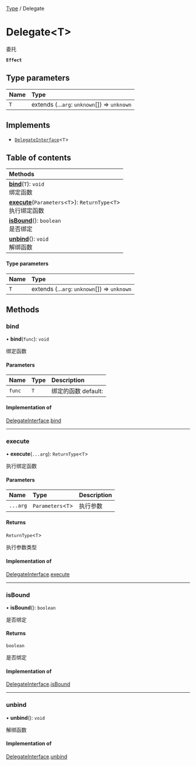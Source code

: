 [Type](../modules/Type.Type.md) / Delegate

# Delegate<T\> <Badge type="tip" text="Class" /> <Score text="Delegate<T\>" />

委托

**`Effect`**


## Type parameters

| Name | Type |
| :------ | :------ |
| `T` | extends (...`arg`: `unknown`[]) => `unknown` |

## Implements

- [`DelegateInterface`](../interfaces/Type.DelegateInterface.md)<`T`\>

## Table of contents

| Methods |
| :-----|
| **[bind](Type.Delegate.md#bind)**(`T`): `void` <br> 绑定函数|
| **[execute](Type.Delegate.md#execute)**(`Parameters`<`T`\>): `ReturnType`<`T`\> <br> 执行绑定函数|
| **[isBound](Type.Delegate.md#isbound)**(): `boolean` <br> 是否绑定|
| **[unbind](Type.Delegate.md#unbind)**(): `void` <br> 解绑函数|

#### Type parameters

| Name | Type |
| :------ | :------ |
| `T` | extends (...`arg`: `unknown`[]) => `unknown` |

## Methods

### bind <Score text="bind" /> 

• **bind**(`func`): `void` <Badge type="tip" text="other" />

绑定函数


#### Parameters

| Name | Type | Description |
| :------ | :------ | :------ |
| `func` | `T` |  绑定的函数 default: |


#### Implementation of

[DelegateInterface](../interfaces/Type.DelegateInterface.md).[bind](../interfaces/Type.DelegateInterface.md#bind)

___

### execute <Score text="execute" /> 

• **execute**(`...arg`): `ReturnType`<`T`\> <Badge type="tip" text="other" />

执行绑定函数


#### Parameters

| Name | Type | Description |
| :------ | :------ | :------ |
| `...arg` | `Parameters`<`T`\> |  执行参数 |

#### Returns

`ReturnType`<`T`\>

执行参数类型

#### Implementation of

[DelegateInterface](../interfaces/Type.DelegateInterface.md).[execute](../interfaces/Type.DelegateInterface.md#execute)

___

### isBound <Score text="isBound" /> 

• **isBound**(): `boolean` <Badge type="tip" text="other" />

是否绑定


#### Returns

`boolean`

是否绑定

#### Implementation of

[DelegateInterface](../interfaces/Type.DelegateInterface.md).[isBound](../interfaces/Type.DelegateInterface.md#isbound)

___

### unbind <Score text="unbind" /> 

• **unbind**(): `void` <Badge type="tip" text="other" />

解绑函数



#### Implementation of

[DelegateInterface](../interfaces/Type.DelegateInterface.md).[unbind](../interfaces/Type.DelegateInterface.md#unbind)

